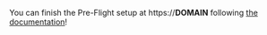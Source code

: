 You can finish the Pre-Flight setup at https://__DOMAIN__ following [the documentation](https://snipe-it.readme.io/docs/pre-flight-setup)!
